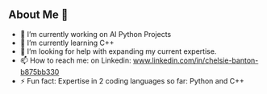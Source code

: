 ## About Me 👋



- 🔭 I’m currently working on AI Python Projects 
- 🌱 I’m currently learning C++
- 🤔 I’m looking for help with expanding my current expertise. 
- 📫 How to reach me: on Linkedin: www.linkedin.com/in/chelsie-banton-b875bb330
- ⚡ Fun fact: Expertise in 2 coding languages so far: Python and C++
  
